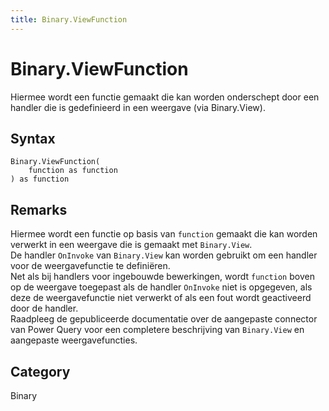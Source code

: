 ```yaml
---
title: Binary.ViewFunction
---
```


# Binary.ViewFunction


Hiermee wordt een functie gemaakt die kan worden onderschept door een handler die is gedefinieerd in een weergave (via Binary.View).


## Syntax

```powerquery
Binary.ViewFunction(
    function as function
) as function
```


## Remarks

Hiermee wordt een functie op basis van <code>function</code> gemaakt die kan worden verwerkt in een weergave die is gemaakt met <code>Binary.View</code>.<br />De handler <code>OnInvoke</code> van <code>Binary.View</code> kan worden gebruikt om een handler voor de weergavefunctie te definiëren.<br />Net als bij handlers voor ingebouwde bewerkingen, wordt <code>function</code> boven op de weergave toegepast als de handler <code>OnInvoke</code> niet is opgegeven, als deze de weergavefunctie niet verwerkt of als een fout wordt geactiveerd door de handler.<br />Raadpleeg de gepubliceerde documentatie over de aangepaste connector van Power Query voor een completere beschrijving van <code>Binary.View</code> en aangepaste weergavefuncties.<br />



## Category
Binary
